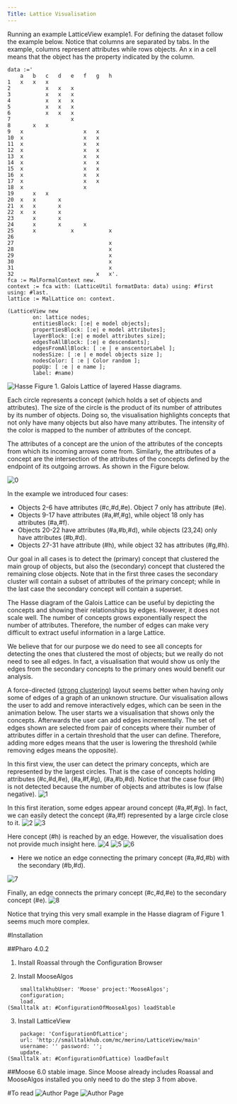 ```yaml
---
Title: Lattice Visualisation
---
```


Running an example LatticeView example1. For defining the dataset follow the example below. Notice that columns are separated by tabs. In the example, columns represent attributes while rows objects. An x in a cell means that the object has the property indicated by the column. 

```| data fca context |
data :='
	a	b	c	d	e	f	g	h
1	x	x	x					
2			x	x	x			
3			x	x	x			
4			x	x	x			
5			x	x	x			
6			x	x	x			
7					x			
8		x	x					
9	x					x	x	
10	x					x	x	
11	x					x	x	
12	x					x	x	
13	x					x	x	
14	x					x	x	
15	x					x	x	
16	x					x	x	
17	x					x	x	
18	x					x		
19		x	x					
20	x	x		x				
21	x	x		x				
22	x	x		x				
23		x		x				
24		x		x		x		
25		x			x			x
26								
27								x
28								x
29								x
30								x
31								x
32							x	x'.
fca := MalFormalContext new.
context := fca with: (LatticeUtil formatData: data) using: #first using: #last.
lattice := MalLattice on: context.

(LatticeView new
		on: lattice nodes;
		entitiesBlock: [:e| e model objects];
		propertiesBlock: [:e| e model attributes];
		layerBlock: [:e| e model attributes size];
		edgesToAllBlock: [:e| e descendants];
		edgesFromAllBlock: [ :e | e anscentorLabel ];
		nodesSize: [ :e | e model objects size ];
		nodesColor: [ :e | Color random ];
		popUp: [ :e | e name ];
		label: #name)
```

![Hasse](%assets_url%/files/39/ltvb20rprmxdclcurmay5df2rctu0o/hasse2.png)
Figure 1. Galois Lattice of layered Hasse diagrams.

Each circle represents a concept (which holds a set of objects and attributes). The size of the circle is the product of its number of attributes by its number of objects. Doing so, the visualisation highlights concepts that not only have many objects but also have many attributes. The intensity of the color is mapped to the number of attributes of the concept.

The attributes of a concept are the union of the attributes of the concepts from which its incoming arrows come from. Similarly, the attributes of a concept are the intersection of the attributes of the concepts defined by the endpoint of its outgoing arrows. As shown in the Figure below.

![0](%assets_url%/files/bb/6ejlsm2km6t2bk0k0gl0cgiho4gw6f/0.png)

In the example we introduced four cases:

- Objects 2-6 have attributes (#c,#d,#e). Object 7 only has attribute (#e).
- Objects 9-17 have attributes (#a,#f,#g), while object 18 only has attributes (#a,#f).
- Objects 20-22 have attributes (#a,#b,#d), while objects (23,24) only have attributes (#b,#d).
- Objects 27-31 have attribute (#h), while object 32 has attributes (#g,#h).

Our goal in all cases is to detect the (primary) concept that clustered the main group of objects, but also the (secondary) concept that clustered the remaining close objects. Note that in the first three cases the secondary cluster will contain a subset of attributes of the primary concept; while in the last case the secondary concept will contain a superset.

The Hasse diagram of the Galois Lattice can be useful by depicting the concepts and showing their relationships by edges. However, it does not scale well. The number of concepts grows exponentially respect the number of attributes. Therefore, the number of edges can make very difficult to extract useful information in a large Lattice.

We believe that for our purpose we do need to see all concepts for detecting the ones that clustered the most of objects; but we really do not need to see all edges. In fact, a visualisation that would show us only the edges from the secondary concepts to the primary ones would benefit our analysis.

A force-directed ([strong clustering](https://youtu.be/HQBMfozLa4Y)) layout seems better when having only some of edges of a graph of an unknown structure. Our visualisation allows the user to add and remove interactively edges, which can be seen in the animation below. The user starts we a visualisation that shows only the concepts. Afterwards the user can add edges incrementally. The set of edges shown are selected from pair of concepts where their number of attributes differ in a certain threshold that the user can define. Therefore, adding more edges means that the user is lowering the threshold (while removing edges means the opposite).

In this first view, the user can detect the primary concepts, which are represented by the largest circles. That is the case of concepts holding attributes (#c,#d,#e), (#a,#f,#g), (#a,#b,#d). Notice that the case four (#h) is not detected because the number of objects and attributes is low (false negative).
![1](%assets_url%/files/6c/hfbqwtz1faoaopx5t8u5t3ud2w4u8q/1.png)

In this first iteration, some edges appear around concept (#a,#f,#g). In fact, we can easily detect the concept (#a,#f) represented by a large circle close to it.
![2](%assets_url%/files/0e/hvidxjtyjq2xut0aplayqxx7lhwx88/2.png)
![3](%assets_url%/files/5f/mfhqr44x0tlk3u9vs15rzswnr5k14j/3.png)

Here concept (#h) is reached by an edge. However, the visualisation does not provide much insight here.
![4](%assets_url%/files/d5/pz0ue6rrd4v82o3tv5wgqmjtu8cb6y/4.png)
![5](%assets_url%/files/02/q08m5nqxlsuuxkobzvarcoj0fkj5pn/5.png)
![6](%assets_url%/files/dd/mmybovrtiqumd1hn95lri6v97ro5w2/6.png)


- Here we notice an edge connecting the primary concept (#a,#d,#b) with the secondary (#b,#d).

![7](%assets_url%/files/8a/p98zk2lq6enj67j0lmxo3p0pycqss9/7.png)

Finally, an edge connects the primary concept (#c,#d,#e)  to the secondary concept (#e).
![8](%assets_url%/files/8b/ancsed4v1yrp7zkapdd7qxxpeut53a/8.png)

Notice that trying this very small example in the Hasse diagram of Figure 1 seems much more complex.

#Installation

##Pharo 4.0.2
1. Install Roassal through the Configuration Browser

2. Install MooseAlgos
```Gofer new
	smalltalkhubUser: 'Moose' project:'MooseAlgos';
	configuration;
	load.
(Smalltalk at: #ConfigurationOfMooseAlgos) loadStable
```
3. Install LatticeView
```Gofer new
	package: 'ConfigurationOfLattice';
	url: 'http://smalltalkhub.com/mc/merino/LatticeView/main' 
	username: '' password: '';
	update.
(Smalltalk at: #ConfigurationOfLattice) loadDefault
```

##Moose 6.0 stable image.
Since Moose already includes Roassal and MooseAlgos installed you only need to do the step 3 from above.

#To read
![Author Page](%base_url%/scgbib/author)
![Author Page](%base_url%/scgbib/author)
